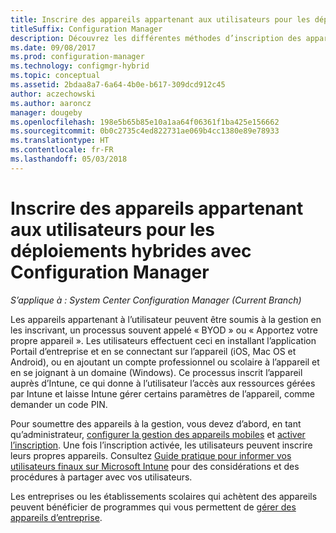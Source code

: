 ```yaml
---
title: Inscrire des appareils appartenant aux utilisateurs pour les déploiements hybride
titleSuffix: Configuration Manager
description: Découvrez les différentes méthodes d’inscription des appareils appartenant aux utilisateurs pour les déploiements hybrides avec Configuration Manager.
ms.date: 09/08/2017
ms.prod: configuration-manager
ms.technology: configmgr-hybrid
ms.topic: conceptual
ms.assetid: 2bdaa8a7-6a64-4b0e-b617-309dcd912c45
author: aczechowski
ms.author: aaroncz
manager: dougeby
ms.openlocfilehash: 198e5b65b85e10a1aa64f06361f1ba425e156662
ms.sourcegitcommit: 0b0c2735c4ed822731ae069b4cc1380e89e78933
ms.translationtype: HT
ms.contentlocale: fr-FR
ms.lasthandoff: 05/03/2018
---
```

# <a name="enroll-user-owned-devices-for-hybrid-deployments-with-configuration-manager"></a>Inscrire des appareils appartenant aux utilisateurs pour les déploiements hybrides avec Configuration Manager

*S’applique à : System Center Configuration Manager (Current Branch)*

Les appareils appartenant à l’utilisateur peuvent être soumis à la gestion en les inscrivant, un processus souvent appelé « BYOD » ou « Apportez votre propre appareil ». Les utilisateurs effectuent ceci en installant l’application Portail d’entreprise et en se connectant sur l’appareil (iOS, Mac OS et Android), ou en ajoutant un compte professionnel ou scolaire à l’appareil et en se joignant à un domaine (Windows). Ce processus inscrit l’appareil auprès d’Intune, ce qui donne à l’utilisateur l’accès aux ressources gérées par Intune et laisse Intune gérer certains paramètres de l’appareil, comme demander un code PIN.

Pour soumettre des appareils à la gestion, vous devez d’abord, en tant qu’administrateur, [configurer la gestion des appareils mobiles](setup-hybrid-mdm.md) et [activer l’inscription](enable-platform-enrollment.md). Une fois l’inscription activée, les utilisateurs peuvent inscrire leurs propres appareils. Consultez [Guide pratique pour informer vos utilisateurs finaux sur Microsoft Intune](https://docs.microsoft.com/intune/end-user-educate) pour des considérations et des procédures à partager avec vos utilisateurs.

Les entreprises ou les établissements scolaires qui achètent des appareils peuvent bénéficier de programmes qui vous permettent de [gérer des appareils d’entreprise](enroll-company-owned-devices.md).
